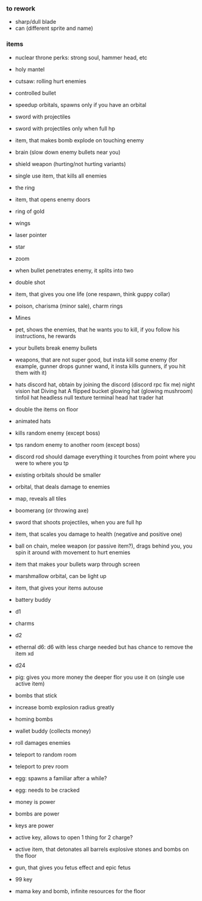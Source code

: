 ### to rework

* sharp/dull blade
* can (different sprite and name)

### items

* nuclear throne perks: strong soul, hammer head, etc 
* holy mantel
* cutsaw: rolling hurt enemies
* controlled bullet 
* speedup orbitals, spawns only if you have an orbital
* sword with projectiles
* sword with projectiles only when full hp
* item, that makes bomb explode on touching enemy
* brain (slow down enemy bullets near you)
* shield weapon (hurting/not hurting variants)
* single use item, that kills all enemies
* the ring
* item, that opens enemy doors
* ring of gold
* wings
* laser pointer
* star
* zoom
* when bullet penetrates enemy, it splits into two
* double shot
* item, that gives you one life (one respawn, think guppy collar)
* poison, charisma (minor sale), charm rings
* Mines
* pet, shows the enemies, that he wants you to kill, if you follow his instructions, he rewards
* your bullets break enemy bullets
* weapons, that are not super good, but insta kill some enemy (for example, gunner drops gunner wand, it insta kills gunners, if you hit them with it)
* hats
 discord hat, obtain by joining the discord (discord rpc fix me)
 night vision hat
 Diving hat
 A flipped bucket
 glowing hat (glowing mushroom)
 tinfoil hat
 headless
 null texture
 terminal head
 hat trader hat
 
* double the items on floor
* animated hats
* kills random enemy (except boss)
* tps random enemy to another room (except boss)
* discord rod should damage everything it tourches from point where you were to where you tp
* existing orbitals should be smaller
* orbital, that deals damage to enemies
* map, reveals all tiles
* boomerang (or throwing axe)
* sword that shoots projectiles, when you are full hp
* item, that scales you damage to health (negative and positive one)
* ball on chain, melee weapon (or passive item?), drags behind you, you spin it around with movement to hurt enemies
* item that makes your bullets warp through screen
* marshmallow orbital, can be light up
* item, that gives your items autouse 
* battery buddy
* d1
* charms
* d2
* ethernal d6: d6 with less charge needed but has chance to remove the item xd
* d24
* pig: gives you more money the deeper flor you use it on (single use active item)
* bombs that stick
* increase bomb explosion radius greatly
* homing bombs
* wallet buddy (collects money)
* roll damages enemies
* teleport to random room
* teleport to prev room
* egg: spawns a familiar after a while?
* egg: needs to be cracked
* money is power
* bombs are power
* keys are power
* active key, allows to open 1 thing for 2 charge?
* active item, that detonates all barrels explosive stones and bombs on the floor
* gun, that gives you fetus effect and epic fetus
* 99 key
* mama key and bomb, infinite resources for the floor
